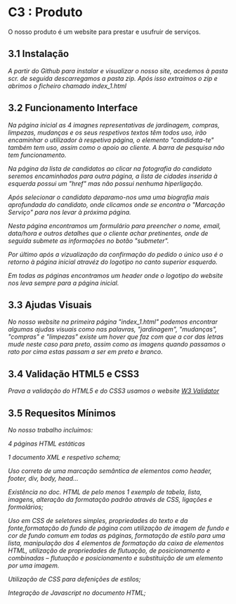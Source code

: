 # C3 : Produto

O nosso produto é um website para prestar e usufruir de serviços.

## 3.1 Instalação

_A partir do Github para instalar e visualizar o nosso site, acedemos à pasta scr. de seguida descarregamos a pasta zip. Após isso extraímos o zip e abrimos o ficheiro chamado index_1.html_

## 3.2 Funcionamento Interface

_Na página inicial as 4 imagnes representativas de jardinagem, compras, limpezas, mudanças e os seus respetivos textos têm todos uso, irão encaminhar o utilizador à respetiva página, o elemento "candidata-te" também tem uso, assim como o apoio ao cliente. A barra de pesquisa não tem funcionamento._

_Na página da lista de candidatos ao clicar na fotografia do candidato seremos encaminhados para outra página, a lista de cidades inserida à esquerda possui um "href" mas não possui nenhuma hiperligação._ 

_Após selecionar o candidato deparamo-nos uma uma biografia mais aprofundada do candidato, onde clicamos onde se encontra o "Marcação Serviço" para nos levar à próxima página._

_Nesta página encontramos um formulário para preencher o nome, email, data/hora e outros detalhes que o cliente achar pretinentes, onde de seguida submete as informações no botão "submeter"._

_Por último após a vizualização da confirmação do pedido o único uso é o retorno à página inicial atravéz do logotipo no canto superior esquerdo._

_Em todas as páginas encontramos um header onde o logotipo do website nos leva sempre para a página inicial._

## 3.3 Ajudas Visuais

_No nosso website na primeira página "index_1.html" podemos encontrar algumas ajudas visuais como nas palavras, "jardinagem", "mudanças", "compras" e "limpezas" existe um hover que faz com que a cor das letras mude neste caso para preto, assim como as imagens quando passamos o rato por cima estas passam a ser em preto e branco._


## 3.4 Validação HTML5 e CSS3 

_Prava a validação do HTML5 e do CSS3 usamos o website [W3 Validator](https://validator.w3.org/)_

## 3.5 Requesitos Mínimos

_No nosso trabalho incluimos:_

_4 páginas HTML estáticas_

_1 documento XML e respetivo schema;_

_Uso correto de uma marcação semântica de elementos como header, footer, div, body, head..._

_Existência no doc. HTML de pelo menos 1 exemplo de tabela, lista, imagens, alteração da formatação padrão através de CSS, ligações e formolários;_

_Uso em CSS de seletores simples, propriedades do texto e da fonte,formatação do fundo de página com utilização de imagem de fundo e cor de fundo
comum em todas as páginas, formatação de estilo para uma lista, manipulação dos 4 elementos de formatação da caixa de elementos HTML, utilização de propriedades de flutuação, de posicionamento e combinadas – flutuação e posicionamento e substituição de um elemento por uma imagem._

_Utilização de CSS para defenições de estilos;_

_Integração de Javascript no documento HTML;_

